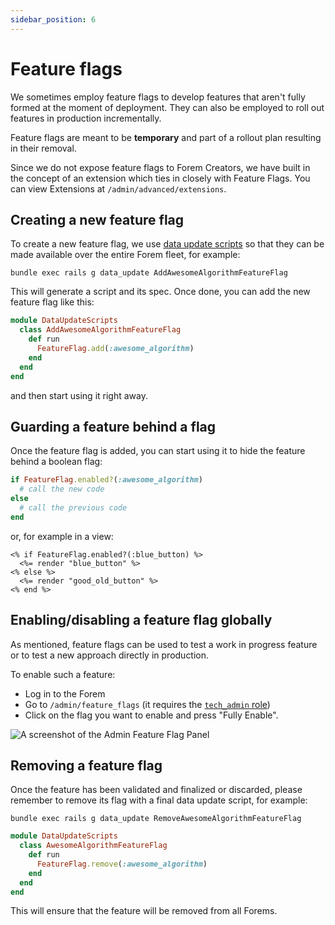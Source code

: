 ```yaml
---
sidebar_position: 6
---
```


# Feature flags

We sometimes employ feature flags to develop features that aren't fully formed
at the moment of deployment. They can also be employed to roll out features in
production incrementally.

Feature flags are meant to be **temporary** and part of a rollout plan resulting in
their removal.

Since we do not expose feature flags to Forem Creators, we have built in the concept of an extension which ties in closely with Feature Flags. You can view Extensions at `/admin/advanced/extensions`.
## Creating a new feature flag

To create a new feature flag, we use
[data update scripts](../backend/data-update-scripts) so that they can be made
available over the entire Forem fleet, for example:

```shell
bundle exec rails g data_update AddAwesomeAlgorithmFeatureFlag
```

This will generate a script and its spec. Once done, you can add the new feature
flag like this:

```ruby
module DataUpdateScripts
  class AddAwesomeAlgorithmFeatureFlag
    def run
      FeatureFlag.add(:awesome_algorithm)
    end
  end
end
```

and then start using it right away.

## Guarding a feature behind a flag

Once the feature flag is added, you can start using it to hide the feature
behind a boolean flag:

```ruby
if FeatureFlag.enabled?(:awesome_algorithm)
  # call the new code
else
  # call the previous code
end
```

or, for example in a view:

```erb
<% if FeatureFlag.enabled?(:blue_button) %>
  <%= render "blue_button" %>
<% else %>
  <%= render "good_old_button" %>
<% end %>
```

## Enabling/disabling a feature flag globally

As mentioned, feature flags can be used to test a work in progress feature or to
test a new approach directly in production.

To enable such a feature:

- Log in to the Forem
- Go to `/admin/feature_flags` (it requires the
  [`tech_admin` role](../backend/roles))
- Click on the flag you want to enable and press "Fully Enable".

![A screenshot of the Admin Feature Flag Panel](/img/docs/admin_feature_flags.png)

## Removing a feature flag

Once the feature has been validated and finalized or discarded, please remember
to remove its flag with a final data update script, for example:

```shell
bundle exec rails g data_update RemoveAwesomeAlgorithmFeatureFlag
```

```ruby
module DataUpdateScripts
  class AwesomeAlgorithmFeatureFlag
    def run
      FeatureFlag.remove(:awesome_algorithm)
    end
  end
end
```

This will ensure that the feature will be removed from all Forems.
